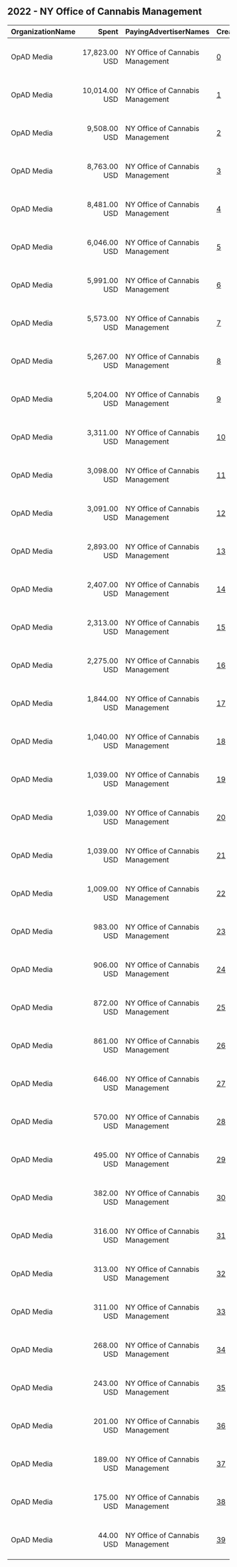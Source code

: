 ## 2022 - NY Office of Cannabis Management 
|OrganizationName|Spent|PayingAdvertiserNames|CreativeUrls|Impressions|Genders|AgeBrackets|CountryCodes|BillingAddresses|CandidateBallotInformation|
|:---|---:|:---|:---|---:|:---|:---|:---|:---|:---|
|OpAD Media|17,823.00 USD|NY Office of Cannabis Management|[0](https://www.snap.com/political-ads/asset/4314e7422128ffa5fa65cc61092064257a789827053ef57899abab6494472725?mediaType=mp4)|1,108,462||21+|united states|"275 Madison Avenue, Suite 2200,New York ,10016,US"||
|OpAD Media|10,014.00 USD|NY Office of Cannabis Management|[1](https://www.snap.com/political-ads/asset/b68c549b6b2a3b23ca864ec5b66442cfffb784f7efd15faa4b77693b8f6a0ac7?mediaType=mp4)|436,423||21+|united states|"275 Madison Avenue, Suite 2200,New York ,10016,US"||
|OpAD Media|9,508.00 USD|NY Office of Cannabis Management|[2](https://www.snap.com/political-ads/asset/84ecadfea5f51d74066ac85ccb62a9a521dce7497b579adfecd4cdfe816cebfd?mediaType=mp4)|336,883||21+|united states|"275 Madison Avenue, Suite 2200,New York ,10016,US"||
|OpAD Media|8,763.00 USD|NY Office of Cannabis Management|[3](https://www.snap.com/political-ads/asset/0c5e7a790130ae0fb8cb5974e7ac9b71ebf08db084a839927993e826184fefb2?mediaType=mp4)|382,981||21+|united states|"275 Madison Avenue, Suite 2200,New York ,10016,US"||
|OpAD Media|8,481.00 USD|NY Office of Cannabis Management|[4](https://www.snap.com/political-ads/asset/b68c549b6b2a3b23ca864ec5b66442cfffb784f7efd15faa4b77693b8f6a0ac7?mediaType=mp4)|332,859||21+|united states|"275 Madison Avenue, Suite 2200,New York ,10016,US"||
|OpAD Media|6,046.00 USD|NY Office of Cannabis Management|[5](https://www.snap.com/political-ads/asset/68e4bcd962d14ac0c072d8dc10c99911e93c551417c5923b45c0dfd6795b66bb?mediaType=jpg)|2,280,102||21+|united states|"275 Madison Avenue, Suite 2200,New York ,10016,US"||
|OpAD Media|5,991.00 USD|NY Office of Cannabis Management|[6](https://www.snap.com/political-ads/asset/7c84a2b9974170634951806bfd63777c1236dfc99a4a8e7f65d503c6f6fd6b9a?mediaType=jpg)|1,302,195||21+|united states|"275 Madison Avenue, Suite 2200,New York ,10016,US"||
|OpAD Media|5,573.00 USD|NY Office of Cannabis Management|[7](https://www.snap.com/political-ads/asset/6de2735b1be84b22ffdb9c5ad06c0f566ebda4bc881fa441415d661d64e888be?mediaType=mp4)|203,148||21+|united states|"275 Madison Avenue, Suite 2200,New York ,10016,US"||
|OpAD Media|5,267.00 USD|NY Office of Cannabis Management|[8](https://www.snap.com/political-ads/asset/319ac1d3e660a950aa4228b52448004ca04e89bf3d83796811813a23663edec7?mediaType=mp4)|253,386||21+|united states|"275 Madison Avenue, Suite 2200,New York ,10016,US"||
|OpAD Media|5,204.00 USD|NY Office of Cannabis Management|[9](https://www.snap.com/political-ads/asset/6ccf5c8b005871b7a25597aac81acb1e53c0d49fa2d1491d216ef32203a3f469?mediaType=mp4)|369,431||21+|united states|"275 Madison Avenue, Suite 2200,New York ,10016,US"||
|OpAD Media|3,311.00 USD|NY Office of Cannabis Management|[10](https://www.snap.com/political-ads/asset/92b42490d7f8455d1a85c5c04de08726cc1c69b818d99a218a65936adf723f06?mediaType=mp4)|121,288||21+|united states|"275 Madison Avenue, Suite 2200,New York ,10016,US"||
|OpAD Media|3,098.00 USD|NY Office of Cannabis Management|[11](https://www.snap.com/political-ads/asset/abc82432d515e58c6e1b9be4542e33acd66317e8c9fc7fad3e30c548e8e68470?mediaType=mp4)|119,051||21+|united states|"275 Madison Avenue, Suite 2200,New York ,10016,US"||
|OpAD Media|3,091.00 USD|NY Office of Cannabis Management|[12](https://www.snap.com/political-ads/asset/043ee33a22c9e2c3bd36bf66f88d27f9e7dccfa2084a5163b2f13aa7e18bfd55?mediaType=mp4)|134,965||21+|united states|"275 Madison Avenue, Suite 2200,New York ,10016,US"||
|OpAD Media|2,893.00 USD|NY Office of Cannabis Management|[13](https://www.snap.com/political-ads/asset/319ac1d3e660a950aa4228b52448004ca04e89bf3d83796811813a23663edec7?mediaType=mp4)|144,727||21+|united states|"275 Madison Avenue, Suite 2200,New York ,10016,US"||
|OpAD Media|2,407.00 USD|NY Office of Cannabis Management|[14](https://www.snap.com/political-ads/asset/734879bb667bd61cf4e09046ee3283c397d0d85feed8d5f637e118cc5f860a32?mediaType=mp4)|195,792||21+|united states|"275 Madison Avenue, Suite 2200,New York ,10016,US"||
|OpAD Media|2,313.00 USD|NY Office of Cannabis Management|[15](https://www.snap.com/political-ads/asset/1c590f3de9a5e2f39d0093b9578e1dfc8fd6c53c6e44996c4cda6508fbc779c6?mediaType=mp4)|76,505||21+|united states|"275 Madison Avenue, Suite 2200,New York ,10016,US"||
|OpAD Media|2,275.00 USD|NY Office of Cannabis Management|[16](https://www.snap.com/political-ads/asset/0ec08b5e1d3e2407e220ffd971415b9c5425941805f2233ef8bc87c6b00e742c?mediaType=mp4)|80,576||21+|united states|"275 Madison Avenue, Suite 2200,New York ,10016,US"||
|OpAD Media|1,844.00 USD|NY Office of Cannabis Management|[17](https://www.snap.com/political-ads/asset/7e793487f5b2cb1ab22e4d59e1a9cdd648dc75a202c353a1f8ddc8a8bb300a3f?mediaType=mp4)|482,603||21+|united states|"275 Madison Avenue, Suite 2200,New York ,10016,US"||
|OpAD Media|1,040.00 USD|NY Office of Cannabis Management|[18](https://www.snap.com/political-ads/asset/c0addbf96151b0f1255152f69d5e2afafc382e0f40af72820bd97ac511da10b3?mediaType=jpg)|392,521||21+|united states|"275 Madison Avenue, Suite 2200,New York ,10016,US"||
|OpAD Media|1,039.00 USD|NY Office of Cannabis Management|[19](https://www.snap.com/political-ads/asset/635d8eebed2b359e774e7e72f7d2368b4b73084b561409ebbc8d2a9f0a2096a7?mediaType=jpg)|392,934||21+|united states|"275 Madison Avenue, Suite 2200,New York ,10016,US"||
|OpAD Media|1,039.00 USD|NY Office of Cannabis Management|[20](https://www.snap.com/political-ads/asset/8684d095ce7505e6dd96679d087601b1077b566f68f448274bfbdd7d90a9a459?mediaType=jpg)|281,611||21+|united states|"275 Madison Avenue, Suite 2200,New York ,10016,US"||
|OpAD Media|1,039.00 USD|NY Office of Cannabis Management|[21](https://www.snap.com/political-ads/asset/c28d4abcd1882abc58bbdbd77c62f9a027829ad237d79c212e1354d320fd5357?mediaType=jpg)|281,822||21+|united states|"275 Madison Avenue, Suite 2200,New York ,10016,US"||
|OpAD Media|1,009.00 USD|NY Office of Cannabis Management|[22](https://www.snap.com/political-ads/asset/2d294df0de20ed364d6fc1ec4ecdc0b898b3bc750ec7eb24e21afe3f1e80126f?mediaType=mp4)|374,014||21+|united states|"275 Madison Avenue, Suite 2200,New York ,10016,US"||
|OpAD Media|983.00 USD|NY Office of Cannabis Management|[23](https://www.snap.com/political-ads/asset/e629540d424496ac1b504cbdc1d9ecefc3dae491ce1ce22feeb1a2b490a739b7?mediaType=mp4)|257,929||21+|united states|"275 Madison Avenue, Suite 2200,New York ,10016,US"||
|OpAD Media|906.00 USD|NY Office of Cannabis Management|[24](https://www.snap.com/political-ads/asset/f1a8d3bcc487cf776bea76d750ff16008c25aaca734438ce071c23508eb07dc1?mediaType=mp4)|337,755||21+|united states|"275 Madison Avenue, Suite 2200,New York ,10016,US"||
|OpAD Media|872.00 USD|NY Office of Cannabis Management|[25](https://www.snap.com/political-ads/asset/f4658b8ee8afd41452f4f0d8cd63b721439d4024dd24773ca4b4e9fec7b1890d?mediaType=mp4)|327,334||21+|united states|"275 Madison Avenue, Suite 2200,New York ,10016,US"||
|OpAD Media|861.00 USD|NY Office of Cannabis Management|[26](https://www.snap.com/political-ads/asset/28d8d7f630a3127df223ad37701fad24f591a436c126745dedb0825f3cc6396b?mediaType=mp4)|226,303||21+|united states|"275 Madison Avenue, Suite 2200,New York ,10016,US"||
|OpAD Media|646.00 USD|NY Office of Cannabis Management|[27](https://www.snap.com/political-ads/asset/95383e7a041f19e33b11fb08668350413cdbfb37353a2d793539c460f2178e71?mediaType=mp4)|27,377||21+|united states|"275 Madison Avenue, Suite 2200,New York ,10016,US"||
|OpAD Media|570.00 USD|NY Office of Cannabis Management|[28](https://www.snap.com/political-ads/asset/2f436ba4a8237f35de02137f54f23c6b6b5a2f239b41480b9746d73281194518?mediaType=mp4)|28,506||21+|united states|"275 Madison Avenue, Suite 2200,New York ,10016,US"||
|OpAD Media|495.00 USD|NY Office of Cannabis Management|[29](https://www.snap.com/political-ads/asset/7c8366d88d8411f756852cc1d99c7e02bccb7de7039a35bd9c74d12ee61b0517?mediaType=mp4)|182,841||21+|united states|"275 Madison Avenue, Suite 2200,New York ,10016,US"||
|OpAD Media|382.00 USD|NY Office of Cannabis Management|[30](https://www.snap.com/political-ads/asset/3777c97665856142c841ad21d7860003e99705d4b5d9fa037215835378909139?mediaType=jpg)|3,971||21+|united states|"275 Madison Avenue, Suite 2200,New York ,10016,US"||
|OpAD Media|316.00 USD|NY Office of Cannabis Management|[31](https://www.snap.com/political-ads/asset/7880b240e5c6b4e3d83c088353cc23ba7038b4a71abf3131d5ac1411010ee0f2?mediaType=jpg)|3,487||21+|united states|"275 Madison Avenue, Suite 2200,New York ,10016,US"||
|OpAD Media|313.00 USD|NY Office of Cannabis Management|[32](https://www.snap.com/political-ads/asset/7c58cec9e5c6cb29f7f2bbef3629ef690ef29342b87fc8d71e527b9e5e797356?mediaType=mp4)|13,557||21+|united states|"275 Madison Avenue, Suite 2200,New York ,10016,US"||
|OpAD Media|311.00 USD|NY Office of Cannabis Management|[33](https://www.snap.com/political-ads/asset/4f0e6f864b3c10889834fb498cd1c88f2db8351dfc913b9530d688b20de62d62?mediaType=jpg)|9,668||21+|united states|"275 Madison Avenue, Suite 2200,New York ,10016,US"||
|OpAD Media|268.00 USD|NY Office of Cannabis Management|[34](https://www.snap.com/political-ads/asset/275bfc6ede238a7ed74f0d4b70e5b89ba521468efd696327a933e65e70fa44ec?mediaType=jpg)|8,404||21+|united states|"275 Madison Avenue, Suite 2200,New York ,10016,US"||
|OpAD Media|243.00 USD|NY Office of Cannabis Management|[35](https://www.snap.com/political-ads/asset/b86887fd84e70fd15aafa0298b8b97080b7397ca60eedda8c1d9d718ea837f89?mediaType=jpg)|8,049||21+|united states|"275 Madison Avenue, Suite 2200,New York ,10016,US"||
|OpAD Media|201.00 USD|NY Office of Cannabis Management|[36](https://www.snap.com/political-ads/asset/8b9f63be0b325ccbbcd84fdabd5cc23cb289fa7aafb917773f2798cdbec0f4ab?mediaType=mp4)|9,700||21+|united states|"275 Madison Avenue, Suite 2200,New York ,10016,US"||
|OpAD Media|189.00 USD|NY Office of Cannabis Management|[37](https://www.snap.com/political-ads/asset/282083a43c01f9a43c7929557d0cd49945b876e528c23de109d62ede2f35b6d4?mediaType=mp4)|10,676||21+|united states|"275 Madison Avenue, Suite 2200,New York ,10016,US"||
|OpAD Media|175.00 USD|NY Office of Cannabis Management|[38](https://www.snap.com/political-ads/asset/4b2aec174ebd5c8d0348b71c0d7063085fcdec3e6601368acaeb1747b18947cd?mediaType=mp4)|11,165||21+|united states|"275 Madison Avenue, Suite 2200,New York ,10016,US"||
|OpAD Media|44.00 USD|NY Office of Cannabis Management|[39](https://www.snap.com/political-ads/asset/1f723e02888c1f38064b5891d124a02db49dc014763629bb7e4700e82796d364?mediaType=mp4)|2,841||21+|united states|"275 Madison Avenue, Suite 2200,New York ,10016,US"||
